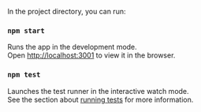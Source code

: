In the project directory, you can run:

### `npm start`

Runs the app in the development mode.<br>
Open [http://localhost:3001](http://localhost:3001) to view it in the browser.

### `npm test`

Launches the test runner in the interactive watch mode.<br>
See the section about [running tests](#running-tests) for more information.

